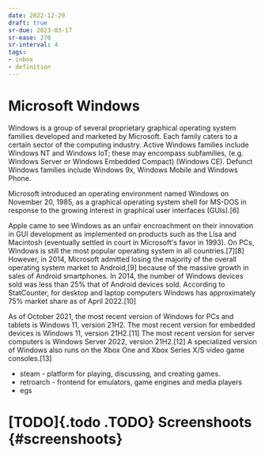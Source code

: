 ```yaml
---
date: 2022-12-29
draft: true
sr-due: 2023-03-17
sr-ease: 270
sr-interval: 4
tags:
- inbox
- definition
---
```


# Microsoft Windows


Windows is a group of several proprietary graphical operating system families
developed and marketed by Microsoft. Each family caters to a certain sector of
the computing industry. Active Windows families include Windows NT and Windows
IoT; these may encompass subfamilies, (e.g. Windows Server or Windows Embedded
Compact) (Windows CE). Defunct Windows families include Windows 9x, Windows
Mobile and Windows Phone.

Microsoft introduced an operating environment named Windows on November 20,
1985, as a graphical operating system shell for MS-DOS in response to the
growing interest in graphical user interfaces (GUIs).\[6\]

Apple came to see Windows as an unfair encroachment on their innovation in GUI
development as implemented on products such as the Lisa and Macintosh
(eventually settled in court in Microsoft\'s favor in 1993). On PCs, Windows is
still the most popular operating system in all countries.\[7\]\[8\] However, in
2014, Microsoft admitted losing the majority of the overall operating system
market to Android,\[9\] because of the massive growth in sales of Android
smartphones. In 2014, the number of Windows devices sold was less than 25% that
of Android devices sold. According to StatCounter, for desktop and laptop
computers Windows has approximately 75% market share as of April 2022.\[10\]

As of October 2021, the most recent version of Windows for PCs and tablets is
Windows 11, version 21H2. The most recent version for embedded devices is
Windows 11, version 21H2.\[11\] The most recent version for server computers is
Windows Server 2022, version 21H2.\[12\] A specialized version of Windows also
runs on the Xbox One and Xbox Series X/S video game consoles.\[13\]

- steam - platform for playing, discussing, and creating games.
- retroarch - frontend for emulators, game engines and media players
- egs

# [TODO]{.todo .TODO} Screenshoots {#screenshoots}